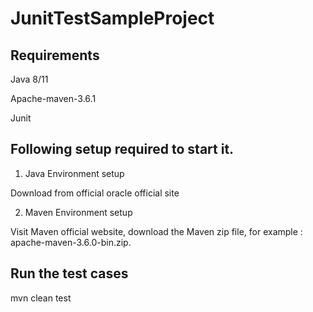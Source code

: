 # JunitTestSampleProject


## Requirements


Java 8/11

Apache-maven-3.6.1

Junit



## Following setup required to start it.

1) Java Environment setup

Download from official oracle official site

2) Maven Environment setup

Visit Maven official website, download the Maven zip file, for example : apache-maven-3.6.0-bin.zip.


## Run the test cases

mvn clean test
